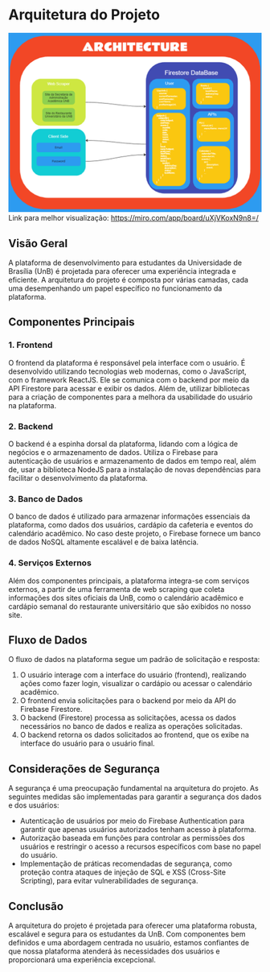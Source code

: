 # Arquitetura do Projeto

![Architecture](./assets/newArchitecture.png)
Link para melhor visualização: https://miro.com/app/board/uXjVKoxN9n8=/

## Visão Geral

A plataforma de desenvolvimento para estudantes da Universidade de Brasília (UnB) é projetada para oferecer uma experiência integrada e eficiente. A arquitetura do projeto é composta por várias camadas, cada uma desempenhando um papel específico no funcionamento da plataforma.

## Componentes Principais

### 1. Frontend

O frontend da plataforma é responsável pela interface com o usuário. É desenvolvido utilizando tecnologias web modernas, como o JavaScript, com o framework ReactJS. Ele se comunica com o backend por meio da API Firestore para acessar e exibir os dados. Além de, utilizar bibliotecas para a criação de componentes para a melhora da usabilidade do usuário na plataforma.

### 2. Backend

O backend é a espinha dorsal da plataforma, lidando com a lógica de negócios e o armazenamento de dados. Utiliza o Firebase para autenticação de usuários e armazenamento de dados em tempo real, além de, usar a biblioteca NodeJS para a instalação de novas dependências para facilitar o desenvolvimento da plataforma.

### 3. Banco de Dados

O banco de dados é utilizado para armazenar informações essenciais da plataforma, como dados dos usuários, cardápio da cafeteria e eventos do calendário acadêmico. No caso deste projeto, o Firebase fornece um banco de dados NoSQL altamente escalável e de baixa latência.

### 4. Serviços Externos

Além dos componentes principais, a plataforma integra-se com serviços externos, a partir de uma ferramenta de web scraping que coleta informações dos sites oficiais da UnB, como o calendário acadêmico e cardápio semanal do restaurante universitário que são exibidos no nosso site.

## Fluxo de Dados

O fluxo de dados na plataforma segue um padrão de solicitação e resposta:

1. O usuário interage com a interface do usuário (frontend), realizando ações como fazer login, visualizar o cardápio ou acessar o calendário acadêmico.
2. O frontend envia solicitações para o backend por meio da API do Firebase Firestore.
3. O backend (Firestore) processa as solicitações, acessa os dados necessários no banco de dados e realiza as operações solicitadas.
4. O backend retorna os dados solicitados ao frontend, que os exibe na interface do usuário para o usuário final.

## Considerações de Segurança

A segurança é uma preocupação fundamental na arquitetura do projeto. As seguintes medidas são implementadas para garantir a segurança dos dados e dos usuários:

- Autenticação de usuários por meio do Firebase Authentication para garantir que apenas usuários autorizados tenham acesso à plataforma.
- Autorização baseada em funções para controlar as permissões dos usuários e restringir o acesso a recursos específicos com base no papel do usuário.
- Implementação de práticas recomendadas de segurança, como proteção contra ataques de injeção de SQL e XSS (Cross-Site Scripting), para evitar vulnerabilidades de segurança.

## Conclusão

A arquitetura do projeto é projetada para oferecer uma plataforma robusta, escalável e segura para os estudantes da UnB. Com componentes bem definidos e uma abordagem centrada no usuário, estamos confiantes de que nossa plataforma atenderá às necessidades dos usuários e proporcionará uma experiência excepcional.

